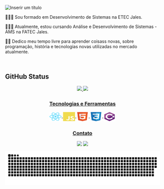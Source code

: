 ![Inserir um título](https://github.com/Gui-Angelo-Silva/Gui-Angelo-Silva/assets/100084412/2ca886ca-f701-4695-8319-138f946c8580)

<!--<div align="left"><h1>Bem vindo(a)! Eu sou Guilherme Angelo.</h1></div> 

<img width="350" src="https://ouch-cdn2.icons8.com/vZD-nOO0-rKGloPBW0WjLQF-i8hfkpa7QWY_3L4YTGA/rs:fit:684:456/czM6Ly9pY29uczgu/b3VjaC1wcm9kLmFz/c2V0cy9zdmcvMzAx/L2Y1ZWI5ZGEwLTM3/ZWMtNDUxYy1iODNl/LTVjMzc1NGU5NjQx/NC5zdmc.png" align="right">
-->
<p align="left" >
  👨🏽‍🎓 Sou formado em Desenvolvimento de Sistemas na ETEC Jales.
</p>
<p align="left" >
  👨🏽‍💻 Atualmente, estou cursando Análise e Desenvolvimento de Sistemas - AMS na FATEC Jales.
</p>
<p align="left" >
  👨‍💻 Dedico meu tempo livre para aprender coisass novas, sobre programação, história e tecnologias novas utilizadas no mercado atualmente.
</p>
<br />

## GitHub Status

<div align="center">
  <a href="https://github.com/Gui-Angelo-Silva/">
  <img height="180em" src="https://github-readme-stats.vercel.app/api?username=Gui-Angelo-Silva&show_icons=true&theme=transparent&include_all_commits=true&count_private=true&icon_color=DAD3AF&hide_border=true&border_radius=15&bg_color=0d1117"/>
  <img height="180em" src="https://github-readme-stats.vercel.app/api/top-langs/?username=Gui-Angelo-Silva&layout=compact&langs_count=7&theme=transparent&icon_color=DAD3AF&hide_border=true&border_radius=15&bg_color=0d1117"/>
</div>
    
##
<div align="center"><h3>Tecnologias e Ferramentas</h3></div>
<div align="center">
<div style="display: inline_block">
  <img align="center" alt="David-React" height="30" width="40" src="https://raw.githubusercontent.com/devicons/devicon/master/icons/react/react-original.svg">
  <img align="center" alt="Js logo" height="30" width="40" src="https://raw.githubusercontent.com/devicons/devicon/master/icons/javascript/javascript-plain.svg">
  <img align="center" alt="HTML logo" height="30" width="40" src="https://raw.githubusercontent.com/devicons/devicon/master/icons/html5/html5-original.svg">
  <img align="center" alt="CSS logo" height="30" width="40" src="https://raw.githubusercontent.com/devicons/devicon/master/icons/css3/css3-original.svg">
  <img align="center" alt="Csharp logo" height="30" width="40" src="https://raw.githubusercontent.com/devicons/devicon/master/icons/csharp/csharp-original.svg">
</div>
</div>

##
<div align="center"><h3>Contato</h3></div>
<div align="center" style="display: inline_block"> 
  <a href="https://www.linkedin.com/in/guilherme-angelo-silva" target="_blank"><img src="https://img.shields.io/badge/-LinkedIn-%230077B5?style=for-the-badge&logo=linkedin&logoColor=white" target="_blank"></a>  
  <a href = "mailto:guilherme.angeloetec20@gmail.com"><img src="https://img.shields.io/badge/-Gmail-%23E60023?style=for-the-badge&logo=gmail&logoColor=white" target="_blank"></a>
</div>

![Snake animation](https://github.com/Gui-Angelo-Silva/Gui-Angelo-Silva/blob/output/github-contribution-grid-snake.svg)
